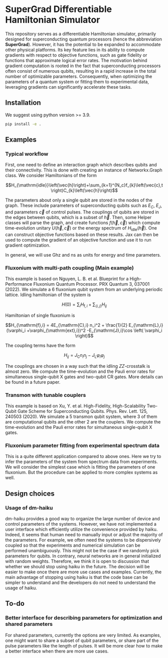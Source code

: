 # SuperGrad Differentiable Hamiltonian Simulator

This repository serves as a differentiable Hamiltonian simulator, primarily designed for superconducting quantum processors (hence the abbreviation <strong>SuperGrad</strong>). However, it has the potential to be expanded to accommodate other physical platforms. Its key feature lies in its ability to compute gradients with respect to objective functions, such as gate fidelity or functions that approximate logical error rates. The motivation behind gradient computation is rooted in the fact that superconducting processors often consist of numerous qubits, resulting in a rapid increase in the total number of optimizable parameters. Consequently, when optimizing the parameters of a quantum system or fitting them to experimental data, leveraging gradients can significantly accelerate these tasks.

## Installation

We suggest using python version >= 3.9.

```bash
pip install -e .
```

## Examples

### Typical workflow

First, one need to define an interaction graph which describes qubits and their connectivity.
This is done with creating an instance of Networkx.Graph class.
We consider Hamiltonians of the form

```math
H_{\mathrm{idle}}\left(\vec{h}\right)+\sum_{k=1}^{N_c}f_{k}\left(\vec{c},t\right)C_{k}\left(\vec{h}\right)
```

The parameters about only a single qubit are stored in the nodes of the graph.
These include parameters of superconducting qubits such as $`E_C`$, $`E_J`$, and parameters $`\vec{c}`$ of control pulses.
The couplings of qubits are stored in the edges between qubits, which is a subset of $`\vec{h}`$.
Then, some Helper classes will parse the graph, and create functions $`f(\vec{h},\vec{c})`$ which compute time-evolution unitary $`U(\vec{h},\vec{c})`$ or the energy spectrum of $`H_{\mathrm{idle}}(\vec{h})`$.
One can construct objective functions based on these results.
Jax can then be used to compute the gradient of an objective function and use it to run gradient optimization.

In general, we will use Ghz and ns as units for energy and time parameters.

### Fluxonium with multi-path coupling (Main example)

This example is based on Nguyen, L. B. et al. Blueprint for a High-Performance Fluxonium Quantum Processor. PRX Quantum 3, 037001 (2022).
We simulate a 6 fluxonium qubit system from an underlying periodic lattice.
Idling hamiltonian of the system is

```math
H(0) = \sum_i H_{\mathrm{f},i}  + \sum_{\langle i,j \rangle } H_{ij}
```

Hamiltonian of single fluxonium is

```math
H_{\mathrm{f},i} = 4E_{\mathrm{C},i} n_i^2 + \frac{1}{2} E_{\mathrm{L},i} (\varphi_i +\varphi_{\mathrm{ext},i})^2
    -E_{\mathrm{J},i}\cos \left( \varphi_i \right)
```

The coupling terms have the form

```math
H_{ij} = J_{\mathrm{C}} n_i n_j - J_{\mathrm{L}} \varphi_i \varphi_j
```

The couplings are chosen in a way such that the idling $`ZZ`$-crosstalk is almost zero.
We compute the time-evolution and the Pauli error rates for
simultaneous single-qubit X gates and two-qubit CR gates.
More details can be found in a future paper.

### Transmon with tunable couplers

This example is based on Xu, Y. et al. High-Fidelity, High-Scalability Two-Qubit Gate Scheme for Superconducting Qubits. Phys. Rev. Lett. 125, 240503 (2020).
We simulate a 5 transmon qubit system, where 3 of them are computational qubits and the other 2 are the couplers.
We compute the time-evolution and the Pauli error rates for
simultaneous single-qubit X gates.

### Fluxonium parameter fitting from experimental spectrum data

This is a quite different application compared to above ones.
Here we try to infer the parameters of the system from spectrum data from experiments.
We will consider the simplest case which is fitting the parameters of one fluxonium.
But the procedure can be applied to more complex systems as well.

## Design choices

### Usage of dm-haiku

dm-haiku provides a good way to organize the large number of device and control
parameters of the systems.
However, we have not implemented a user interface which efficiently utilize the
convenience provided by haiku.
Indeed, it seems that human need to manually input or adjust the majority of the
parameters.
For example, we often need the systems to be dispersively coupled so that the
experiments and numerical simulation can be performed unambiguously.
This might not be the case if we randomly pick parameters for qubits.
In contrary, neural networks are in general initialized with random weights.
Therefore, we think it is open to discussion that whether we should stop using
haiku in the future.
The decision will be easier to make once there are more use cases and examples.
Currently, the main advantage of stopping using haiku is that the code base can
be simpler to understand and the developers do not need to understand the usage
of haiku.

## To-do

### Better interface for describing parameters for optimization and shared parameters

For shared parameters, currently the options are very limited.
As examples, one might want to share a subset of qubit parameters, or share part
of the pulse parameters like the length of pulses.
It will be more clear how to make a better interface when there are more use cases.
